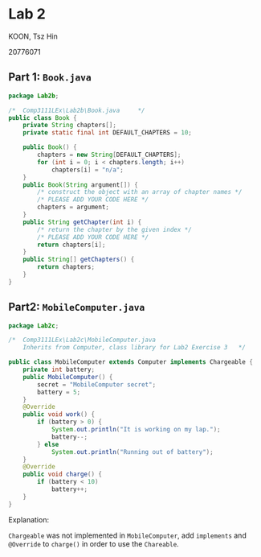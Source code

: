 # Lab 2

KOON, Tsz Hin

20776071

## Part 1: `Book.java`

```java
package Lab2b;

/*	Comp3111LEx\Lab2b\Book.java		*/
public class Book {
    private String chapters[];
    private static final int DEFAULT_CHAPTERS = 10;

    public Book() {
        chapters = new String[DEFAULT_CHAPTERS];
        for (int i = 0; i < chapters.length; i++)
            chapters[i] = "n/a";
    }
    public Book(String argument[]) {
        /* construct the object with an array of chapter names */
        /* PLEASE ADD YOUR CODE HERE */
        chapters = argument;
    }
    public String getChapter(int i) {
        /* return the chapter by the given index */
        /* PLEASE ADD YOUR CODE HERE */
        return chapters[i];
    }
    public String[] getChapters() {
        return chapters;
    }
}
```

## Part2: `MobileComputer.java`

```java
package Lab2c;

/*	Comp3111LEx\Lab2c\MobileComputer.java
	Inherits from Computer, class library for Lab2 Exercise 3	*/

public class MobileComputer extends Computer implements Chargeable {
    private int battery;
    public MobileComputer() {
        secret = "MobileComputer secret";
        battery = 5;
    }
    @Override
    public void work() {
        if (battery > 0) {
            System.out.println("It is working on my lap.");
            battery--;
        } else
            System.out.println("Running out of battery");
    }
    @Override
    public void charge() {
        if (battery < 10)
            battery++;
    }
}
```

Explanation:

`Chargeable` was not implemented in `MobileComputer`, add `implements` and `@Override` to `charge()` in order to use the `Chareable`.
